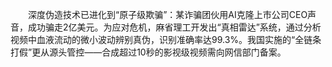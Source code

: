 <p style="text-indent:2em">深度伪造技术已进化到“原子级欺骗”：某诈骗团伙用AI克隆上市公司CEO声音，成功骗走2亿美元。为应对危机，麻省理工开发出“真相雷达”系统，通过分析视频中血液流动的微小波动辨别真伪，识别准确率达99.3%。我国实施的“全链条打假”更从源头管控——合成超过10秒的影视级视频需向网信部门备案。
</p>